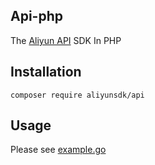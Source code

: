 ## Api-php
The [Aliyun API](https://www.aliyun.com/product/apigateway) SDK In PHP

## Installation
`composer require aliyunsdk/api`

## Usage

Please see [example.go](./demo/example.php)
